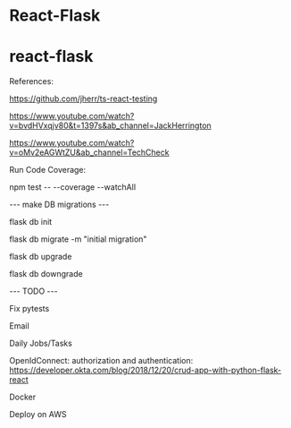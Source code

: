 # React-Flask
# react-flask




References:

https://github.com/jherr/ts-react-testing

https://www.youtube.com/watch?v=bvdHVxqjv80&t=1397s&ab_channel=JackHerrington

https://www.youtube.com/watch?v=oMv2eAGWtZU&ab_channel=TechCheck


Run Code Coverage:

npm test -- --coverage --watchAll

--- make DB migrations ---

flask db init

flask db migrate -m "initial migration"

flask db upgrade

flask db downgrade

--- TODO ---

Fix pytests

Email

Daily Jobs/Tasks

OpenIdConnect: authorization and authentication: https://developer.okta.com/blog/2018/12/20/crud-app-with-python-flask-react

Docker

Deploy on AWS
